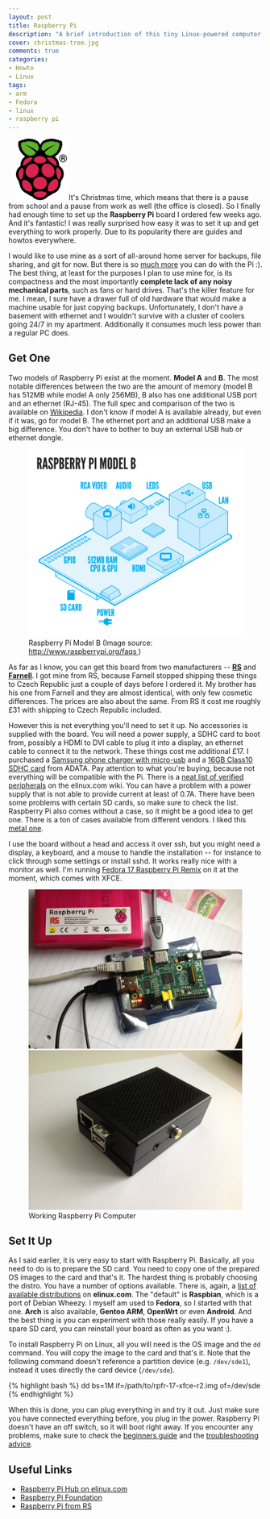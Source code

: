 ```yaml
---
layout: post
title: Raspberry Pi
description: "A brief introduction of this tiny Linux-powered computer."
cover: christmas-tree.jpg
comments: true
categories:
- Howto
- Linux
tags:
- arm
- Fedora
- linux
- raspberry pi
---
```

<img src="/assets/images/posts/raspi_colour_r.png" alt="Raspberry Pi Logo"
     class="pull-right" style="width: 20%; margin-left: 15px;">
It's Christmas time, which means that there is a pause from school and a pause
from work as well (the office is closed). So I finally had enough time to set
up the **Raspberry Pi** board I ordered few weeks ago. And it's fantastic!
I was really surprised how easy it was to set it up and get everything to work
properly. Due to its popularity there are guides and howtos everywhere.

I would like to use mine as a sort of all-around home server for backups, file
sharing, and git for now. But there is so [much
more](http://arstechnica.com/information-technology/2012/12/10-raspberry-pi-creations-that-show-how-amazing-the-tiny-pc-can-be/
"10 Raspberry Pi creations that show how amazing the tiny PC can be") you can
do with the Pi :). The best thing, at least for the purposes I plan to use mine
for, is its compactness and the most importantly **complete lack of any noisy
mechanical parts**, such as fans or hard drives. That's the killer feature for
me. I mean, I sure have a drawer full of old hardware that would make a machine
usable for just copying backups. Unfortunately, I don't have a basement with
ethernet and I wouldn't survive with a cluster of coolers going 24/7 in my
apartment. Additionally it consumes much less power than a regular PC does.

## Get One

Two models of Raspberry Pi exist at the moment. **Model A** and **B**. The
most notable differences between the two are the amount of memory (model B has
512MB while model A only 256MB), B also has one additional USB port and an
ethernet (RJ-45). The full spec and comparison of the two is available on
[Wikipedia](http://en.wikipedia.org/wiki/Raspberry_Pi#Specifications). I don't
know if model A is available already, but even if it was, go for model B. The
ethernet port and an additional USB make a big difference. You don't have to
bother to buy an external USB hub or ethernet dongle.

<figure class="align-center">
	<a href="/assets/images/posts/raspimodelb.png">
        <img src="/assets/images/posts/raspimodelb.png" alt="Model B Schema">
    </a>
	<figcaption>
        Raspberry Pi Model B (Image source:
        <a href="http://www.raspberrypi.org/faqs">
            http://www.raspberrypi.org/faqs
        </a>)
    </figcaption>
</figure>

As far as I know, you can get this board from two manufacturers --
**[RS](http://uk.rs-online.com/web/generalDisplay.html?id=raspberrypi)** and
**[Farnell](http://uk.farnell.com/raspberry-pi)**. I got mine from RS, because
Farnell stopped shipping these things to Czech Republic just a couple of days
before I ordered it. My brother has his one from Farnell and they are almost
identical, with only few cosmetic differences. The prices are also about the
same. From RS it cost me roughly £31 with shipping to Czech Republic included.

However this is not everything you'll need to set it up. No accessories is
supplied with the board. You will need a power supply, a SDHC card to boot
from, possibly a HDMI to DVI cable to plug it into a display, an ethernet cable
to connect it to the network. These things cost me additional £17. I purchased
a [Samsung phone charger with
micro-usb](http://www.alfacomp.cz/php/product.php?eid=10514008H0VU0BK136W) and
a [16GB Class10 SDHC
card](http://www.alfacomp.cz/php/product.php?eid=10514007J1MM1S816PX) from
ADATA. Pay attention to what you're buying, because not everything will be
compatible with the Pi. There is a [neat list of verified
peripherals](http://elinux.org/RPi_VerifiedPeripherals) on the elinux.com wiki.
You can have a problem with a power supply that is not able to provide current
at least of 0.7A. There have been some problems with certain SD cards, so make
sure to check the list. Raspberry Pi also comes without a case, so it might be
a good idea to get one. There is a ton of cases available from different
vendors. I liked this [metal
one](http://www.emko.cz/katalog/it-skrine/mini-itx-skrine/em-raspberry-little-case-b).

I use the board without a head and access it over ssh, but you might need a
display, a keyboard, and a mouse to handle the installation -- for instance to
click through some settings or install sshd. It works really nice with a
monitor as well. I'm running [Fedora 17 Raspberry Pi
Remix](https://fedoraproject.org/wiki/Raspberry_Pi) on it at the moment, which
comes with XFCE.

<figure class="half">
	<a href="/assets/images/posts/working-raspi.jpg">
        <img src="/assets/images/posts/working-raspi.jpg" alt="Working Pi">
    </a>
	<a href="/assets/images/posts/raspi-case.jpg.">
        <img src="/assets/images/posts/raspi-case.jpg" alt="Raspberry Pi in a case">
    </a>
	<figcaption>
        Working Raspberry Pi Computer
    </figcaption>
</figure>

## Set It Up

As I said earlier, it is very easy to start with Raspberry Pi. Basically, all
you need to do is to prepare the SD card. You need to copy one of the prepared
OS images to the card and that's it. The hardest thing is probably choosing the
distro. You have a number of options available. There is, again, a [list of
available
distributions](http://elinux.org/RPi_Distributions#Available_Distributions) on
**elinux.com**. The "default" is **Raspbian**, which is a port of Debian
Wheezy. I myself am used to **Fedora**, so I started with that one. **Arch** is
also available, **Gentoo ARM**, **OpenWrt** or even **Android**. And the best
thing is you can experiment with those really easily. If you have a spare SD
card, you can reinstall your board as often as you want :).

To install Raspberry Pi on Linux, all you will need is the OS image and the
`dd` command. You will copy the image to the card and that's it. Note that the
following command doesn't reference a partition device (e.g. `/dev/sde1`),
instead it uses directly the card device (`/dev/sde`).

{% highlight bash %}
dd bs=1M if=/path/to/rpfr-17-xfce-r2.img of=/dev/sde
{% endhighlight %}

When this is done,
you can plug everything in and try it out. Just make sure you have connected
everything before, you plug in the power. Raspberry Pi doesn't have an off
switch, so it will boot right away. If you encounter any problems, make sure to
check the [beginners guide](http://elinux.org/RPi_Beginners) and the
[troubleshooting advice](http://elinux.org/R-Pi_Troubleshooting).

## Useful Links
- [Raspberry Pi Hub on elinux.com](http://elinux.org/RPi_Hub)
- [Raspberry Pi Foundation](http://www.raspberrypi.org/)
- [Raspberry Pi from RS](http://uk.rs-online.com/web/generalDisplay.html?id=raspberrypi)

